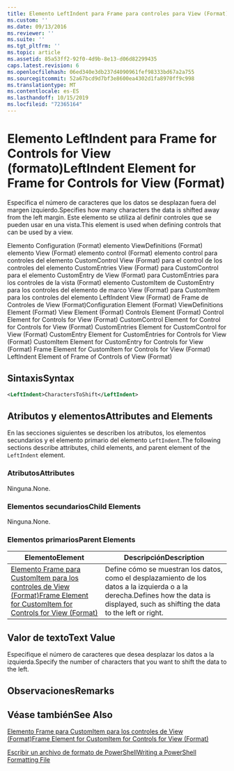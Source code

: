 ```yaml
---
title: Elemento LeftIndent para Frame para controles para View (Format) | Microsoft Docs
ms.custom: ''
ms.date: 09/13/2016
ms.reviewer: ''
ms.suite: ''
ms.tgt_pltfrm: ''
ms.topic: article
ms.assetid: 85a53ff2-92f0-4d9b-8e13-d06d82299435
caps.latest.revision: 6
ms.openlocfilehash: 06ed340e3db237d4090961fef98333bd67a2a755
ms.sourcegitcommit: 52a67bcd9d7bf3e8600ea4302d1fa8970ff9c998
ms.translationtype: MT
ms.contentlocale: es-ES
ms.lasthandoff: 10/15/2019
ms.locfileid: "72365164"
---
```

# <a name="leftindent-element-for-frame-for-controls-for-view-format"></a><span data-ttu-id="7924c-102">Elemento LeftIndent para Frame for Controls for View (formato)</span><span class="sxs-lookup"><span data-stu-id="7924c-102">LeftIndent Element for Frame for Controls for View (Format)</span></span>

<span data-ttu-id="7924c-103">Especifica el número de caracteres que los datos se desplazan fuera del margen izquierdo.</span><span class="sxs-lookup"><span data-stu-id="7924c-103">Specifies how many characters the data is shifted away from the left margin.</span></span> <span data-ttu-id="7924c-104">Este elemento se utiliza al definir controles que se pueden usar en una vista.</span><span class="sxs-lookup"><span data-stu-id="7924c-104">This element is used when defining controls that can be used by a view.</span></span>

<span data-ttu-id="7924c-105">Elemento Configuration (Format) elemento ViewDefinitions (Format) elemento View (Format) elemento control (Format) elemento control para controles del elemento CustomControl View (Format) para el control de los controles del elemento CustomEntries View (Format) para CustomControl para el elemento CustomEntry de View (Format) para CustomEntries para los controles de la vista (Format) elemento CustomItem de CustomEntry para los controles del elemento de marco View (Format) para CustomItem para los controles del elemento LeftIndent View (Format) de Frame de Controles de View (Format)</span><span class="sxs-lookup"><span data-stu-id="7924c-105">Configuration Element (Format) ViewDefinitions Element (Format) View Element (Format) Controls Element (Format) Control Element for Controls for View (Format) CustomControl Element for Control for Controls for View (Format) CustomEntries Element for CustomControl for View (Format) CustomEntry Element for CustomEntries for Controls for View (Format) CustomItem Element for CustomEntry for Controls for View (Format) Frame Element for CustomItem for Controls for View (Format) LeftIndent Element of Frame of Controls of View (Format)</span></span>

## <a name="syntax"></a><span data-ttu-id="7924c-106">Sintaxis</span><span class="sxs-lookup"><span data-stu-id="7924c-106">Syntax</span></span>

```xml
<LeftIndent>CharactersToShift</LeftIndent>
```

## <a name="attributes-and-elements"></a><span data-ttu-id="7924c-107">Atributos y elementos</span><span class="sxs-lookup"><span data-stu-id="7924c-107">Attributes and Elements</span></span>

<span data-ttu-id="7924c-108">En las secciones siguientes se describen los atributos, los elementos secundarios y el elemento primario del elemento `LeftIndent`.</span><span class="sxs-lookup"><span data-stu-id="7924c-108">The following sections describe attributes, child elements, and parent element of the `LeftIndent` element.</span></span>

### <a name="attributes"></a><span data-ttu-id="7924c-109">Atributos</span><span class="sxs-lookup"><span data-stu-id="7924c-109">Attributes</span></span>

<span data-ttu-id="7924c-110">Ninguna.</span><span class="sxs-lookup"><span data-stu-id="7924c-110">None.</span></span>

### <a name="child-elements"></a><span data-ttu-id="7924c-111">Elementos secundarios</span><span class="sxs-lookup"><span data-stu-id="7924c-111">Child Elements</span></span>

<span data-ttu-id="7924c-112">Ninguna.</span><span class="sxs-lookup"><span data-stu-id="7924c-112">None.</span></span>

### <a name="parent-elements"></a><span data-ttu-id="7924c-113">Elementos primarios</span><span class="sxs-lookup"><span data-stu-id="7924c-113">Parent Elements</span></span>

|<span data-ttu-id="7924c-114">Elemento</span><span class="sxs-lookup"><span data-stu-id="7924c-114">Element</span></span>|<span data-ttu-id="7924c-115">Descripción</span><span class="sxs-lookup"><span data-stu-id="7924c-115">Description</span></span>|
|-------------|-----------------|
|[<span data-ttu-id="7924c-116">Elemento Frame para CustomItem para los controles de View (Format)</span><span class="sxs-lookup"><span data-stu-id="7924c-116">Frame Element for CustomItem for Controls for View (Format)</span></span>](./frame-element-for-customitem-for-controls-for-view-format.md)|<span data-ttu-id="7924c-117">Define cómo se muestran los datos, como el desplazamiento de los datos a la izquierda o a la derecha.</span><span class="sxs-lookup"><span data-stu-id="7924c-117">Defines how the data is displayed, such as shifting the data to the left or right.</span></span>|

## <a name="text-value"></a><span data-ttu-id="7924c-118">Valor de texto</span><span class="sxs-lookup"><span data-stu-id="7924c-118">Text Value</span></span>

<span data-ttu-id="7924c-119">Especifique el número de caracteres que desea desplazar los datos a la izquierda.</span><span class="sxs-lookup"><span data-stu-id="7924c-119">Specify the number of characters that you want to shift the data to the left.</span></span>

## <a name="remarks"></a><span data-ttu-id="7924c-120">Observaciones</span><span class="sxs-lookup"><span data-stu-id="7924c-120">Remarks</span></span>

## <a name="see-also"></a><span data-ttu-id="7924c-121">Véase también</span><span class="sxs-lookup"><span data-stu-id="7924c-121">See Also</span></span>

[<span data-ttu-id="7924c-122">Elemento Frame para CustomItem para los controles de View (Format)</span><span class="sxs-lookup"><span data-stu-id="7924c-122">Frame Element for CustomItem for Controls for View (Format)</span></span>](./frame-element-for-customitem-for-controls-for-view-format.md)

[<span data-ttu-id="7924c-123">Escribir un archivo de formato de PowerShell</span><span class="sxs-lookup"><span data-stu-id="7924c-123">Writing a PowerShell Formatting File</span></span>](./writing-a-powershell-formatting-file.md)
